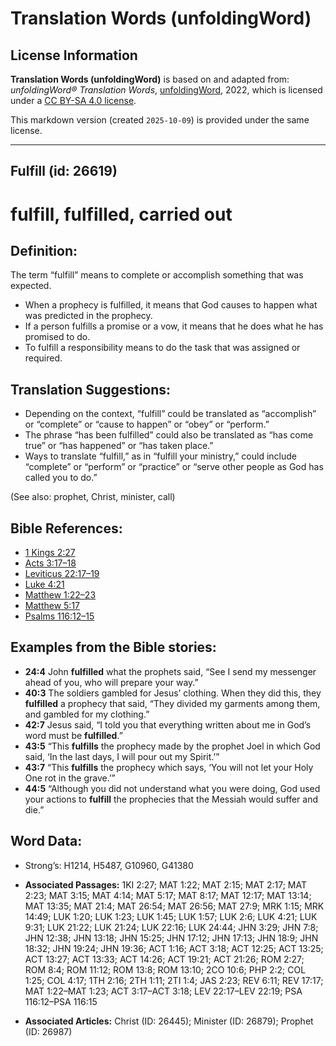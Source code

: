 # Translation Words (unfoldingWord)

## License Information

**Translation Words (unfoldingWord)** is based on and adapted from: _unfoldingWord® Translation Words_, [unfoldingWord](https://unfoldingword.org/utw), 2022, which is licensed under a [CC BY-SA 4.0 license](https://creativecommons.org/licenses/by-sa/4.0/legalcode.en).

This markdown version (created `2025-10-09`) is provided under the same license.



--------------------------------

## Fulfill (id: 26619)

fulfill, fulfilled, carried out
===============================

Definition:
-----------

The term “fulfill” means to complete or accomplish something that was expected.

* When a prophecy is fulfilled, it means that God causes to happen what was predicted in the prophecy.
* If a person fulfills a promise or a vow, it means that he does what he has promised to do.
* To fulfill a responsibility means to do the task that was assigned or required.

Translation Suggestions:
------------------------

* Depending on the context, “fulfill” could be translated as “accomplish” or “complete” or “cause to happen” or “obey” or “perform.”
* The phrase “has been fulfilled” could also be translated as “has come true” or “has happened” or “has taken place.”
* Ways to translate “fulfill,” as in “fulfill your ministry,” could include “complete” or “perform” or “practice” or “serve other people as God has called you to do.”

(See also: prophet, Christ, minister, call)

Bible References:
-----------------

* [1 Kings 2:27](https://ref.ly/1Kgs2:27)
* [Acts 3:17–18](https://ref.ly/Acts3:17-Acts3:18)
* [Leviticus 22:17–19](https://ref.ly/Lev22:17-Lev22:19)
* [Luke 4:21](https://ref.ly/Luke4:21)
* [Matthew 1:22–23](https://ref.ly/Matt1:22-Matt1:23)
* [Matthew 5:17](https://ref.ly/Matt5:17)
* [Psalms 116:12–15](https://ref.ly/Ps116:12-Ps116:15)

Examples from the Bible stories:
--------------------------------

* **24:4** John **fulfilled** what the prophets said, “See I send my messenger ahead of you, who will prepare your way.”
* **40:3** The soldiers gambled for Jesus’ clothing. When they did this, they **fulfilled** a prophecy that said, “They divided my garments among them, and gambled for my clothing.”
* **42:7** Jesus said, “I told you that everything written about me in God’s word must be **fulfilled**.”
* **43:5** “This **fulfills** the prophecy made by the prophet Joel in which God said, ‘In the last days, I will pour out my Spirit.’”
* **43:7** “This **fulfills** the prophecy which says, ‘You will not let your Holy One rot in the grave.’”
* **44:5** “Although you did not understand what you were doing, God used your actions to **fulfill** the prophecies that the Messiah would suffer and die.”

Word Data:
----------

* Strong’s: H1214, H5487, G10960, G41380

* **Associated Passages:** 1KI 2:27; MAT 1:22; MAT 2:15; MAT 2:17; MAT 2:23; MAT 3:15; MAT 4:14; MAT 5:17; MAT 8:17; MAT 12:17; MAT 13:14; MAT 13:35; MAT 21:4; MAT 26:54; MAT 26:56; MAT 27:9; MRK 1:15; MRK 14:49; LUK 1:20; LUK 1:23; LUK 1:45; LUK 1:57; LUK 2:6; LUK 4:21; LUK 9:31; LUK 21:22; LUK 21:24; LUK 22:16; LUK 24:44; JHN 3:29; JHN 7:8; JHN 12:38; JHN 13:18; JHN 15:25; JHN 17:12; JHN 17:13; JHN 18:9; JHN 18:32; JHN 19:24; JHN 19:36; ACT 1:16; ACT 3:18; ACT 12:25; ACT 13:25; ACT 13:27; ACT 13:33; ACT 14:26; ACT 19:21; ACT 21:26; ROM 2:27; ROM 8:4; ROM 11:12; ROM 13:8; ROM 13:10; 2CO 10:6; PHP 2:2; COL 1:25; COL 4:17; 1TH 2:16; 2TH 1:11; 2TI 1:4; JAS 2:23; REV 6:11; REV 17:17; MAT 1:22–MAT 1:23; ACT 3:17–ACT 3:18; LEV 22:17–LEV 22:19; PSA 116:12–PSA 116:15
* **Associated Articles:** Christ (ID: 26445); Minister (ID: 26879); Prophet (ID: 26987)

